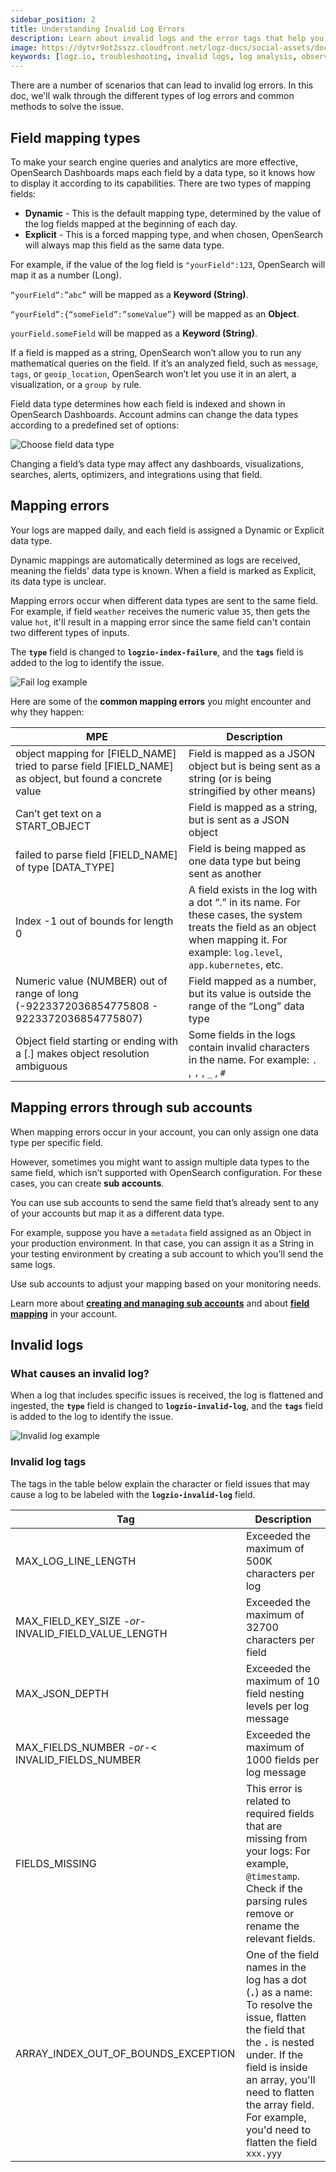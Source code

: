 ```yaml
---
sidebar_position: 2
title: Understanding Invalid Log Errors
description: Learn about invalid logs and the error tags that help you resolve issues
image: https://dytvr9ot2sszz.cloudfront.net/logz-docs/social-assets/docs-social.jpg
keywords: [logz.io, troubleshooting, invalid logs, log analysis, observability]
---
```


There are a number of scenarios that can lead to invalid log errors. In this doc, we'll walk through the different types of log errors and common methods to solve the issue.



## Field mapping types

To make your search engine queries and analytics are more effective, OpenSearch Dashboards maps each field by a data type, so it knows how to display it according to its capabilities. There are two types of mapping fields:

* **Dynamic** - This is the default mapping type, determined by the value of the log fields mapped at the beginning of each day.
* **Explicit** - This is a forced mapping type, and when chosen, OpenSearch will always map this field as the same data type.

For example, if the value of the log field is `"yourField":123`, OpenSearch will map it as a number (Long).

`“yourField”:”abc”` will be mapped as a **Keyword (String)**.

`“yourField”:{“someField”:”someValue”}` will be mapped as an **Object**.

`yourField.someField` will be mapped as a **Keyword (String)**.

If a field is mapped as a string, OpenSearch won’t allow you to run any mathematical queries on the field. If it’s an analyzed field, such as `message`, `tags`, or `geoip_location`, OpenSearch won’t let you use it in an alert, a visualization, or a `group by` rule.

Field data type determines how each field is indexed and shown in OpenSearch Dashboards. Account admins can change the data types according to a predefined set of options:

![Choose field data type](https://dytvr9ot2sszz.cloudfront.net/logz-docs/kibana-mapping/mapping-fields-main-.png)

Changing a field’s data type may affect any dashboards, visualizations, searches, alerts, optimizers, and integrations using that field.

## Mapping errors

Your logs are mapped daily, and each field is assigned a Dynamic or Explicit data type.

Dynamic mappings are automatically determined as logs are received, meaning the fields' data type is known. When a field is marked as Explicit, its data type is unclear.

Mapping errors occur when different data types are sent to the same field. For example, if field `weather` receives the numeric value `35`, then gets the value `hot`, it'll result in a mapping error since the same field can't contain two different types of inputs.

The **`type`** field is changed to **`logzio-index-failure`**,  and the **`tags`** field is added to the log to identify the issue.

![Fail log example](https://dytvr9ot2sszz.cloudfront.net/logz-docs/kibana/logzio-index-fail.png)

Here are some of the **common mapping errors** you might encounter and why they happen:


| **MPE**      | **Description** |
| ----------- | ----------- |
| object mapping for [FIELD_NAME] tried to parse field [FIELD_NAME] as object, but found a concrete value | Field is mapped as a JSON object but is being sent as a string (or is being stringified by other means) |
| Can’t get text on a START_OBJECT   | Field is mapped as a string, but is sent as a JSON object |
| failed to parse field [FIELD_NAME] of type [DATA_TYPE] | Field is being mapped as one data type but being sent as another |
| Index -1 out of bounds for length 0 | A field exists in the log with a dot “.” in its name. For these cases, the system treats the field as an object when mapping it. For example: `log.level`, `app.kubernetes`, etc. |
| Numeric value (NUMBER) out of range of long (-9223372036854775808 - 9223372036854775807) | Field mapped as a number, but its value is outside the range of the “Long” data type |
| Object field starting or ending with a [.] makes object resolution ambiguous | Some fields in the logs contain invalid characters in the name. For example: `.` , `,` , `_` , `#` |

## Mapping errors through sub accounts

When mapping errors occur in your account, you can only assign one data type per specific field.

However, sometimes you might want to assign multiple data types to the same field, which isn’t supported with OpenSearch configuration. For these cases, you can create **sub accounts**.

You can use sub accounts to send the same field that’s already sent to any of your accounts but map it as a different data type.

For example, suppose you have a `metadata` field assigned as an Object in your production environment. In that case, you can assign it as a String in your testing environment by creating a sub account to which you’ll send the same logs.

Use sub accounts to adjust your mapping based on your monitoring needs.

Learn more about **[creating and managing sub accounts](https://docs.logz.io/docs/user-guide/admin/logzio-accounts/manage-the-main-account-and-sub-accounts/#add-and-manage-a-log-management-sub-account)** and about **[field mapping](https://docs.logz.io/docs/user-guide/data-hub/field-mapping/)** in your account.



## Invalid logs

### What causes an invalid log? 

When a log that includes specific issues is received, the log is flattened and ingested, the **`type`** field is changed to **`logzio-invalid-log`**,  and the **`tags`** field is added to the log to identify the issue.

![Invalid log example](https://dytvr9ot2sszz.cloudfront.net/logz-docs/kibana/invalid_log_eg-dec2021.png)

### Invalid log tags

The tags in the table below explain the character or field issues that may cause a log to be labeled with the **`logzio-invalid-log`** field.

|Tag|Description|
|---|---|
| MAX_LOG_LINE_LENGTH | Exceeded the maximum of 500K characters per log|
| MAX_FIELD_KEY_SIZE *-or-*  INVALID_FIELD_VALUE_LENGTH | Exceeded the maximum of 32700 characters per field|
| MAX_JSON_DEPTH | Exceeded the maximum of 10 field nesting levels per log message |
| MAX_FIELDS_NUMBER *-or-*<  INVALID_FIELDS_NUMBER | Exceeded the maximum of 1000 fields per log message|
| FIELDS_MISSING | This error is related to required fields that are missing from your logs: For example, `@timestamp`.  Check if the parsing rules remove or rename the relevant fields. |
| ARRAY_INDEX_OUT_OF_BOUNDS_EXCEPTION | One of the field names in the log has a dot (**`.`**) as a name: To resolve the issue, flatten the field that the **`.`** is nested under.  If the field is inside an array, you'll need to flatten the array field.   For  example, you'd need to flatten the field `xxx.yyy` |







